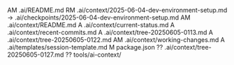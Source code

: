 AM .ai/README.md
RM .ai/context/2025-06-04-dev-environment-setup.md -> .ai/checkpoints/2025-06-04-dev-environment-setup.md
AM .ai/context/README.md
A .ai/context/current-status.md
A .ai/context/recent-commits.md
A .ai/context/tree-20250605-0113.md
A .ai/context/tree-20250605-0122.md
AM .ai/context/working-changes.md
A .ai/templates/session-template.md
M package.json
?? .ai/context/tree-20250605-0127.md
?? tools/ai-context/
